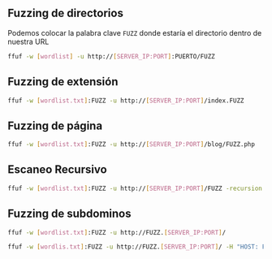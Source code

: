## Fuzzing de directorios

Podemos colocar la palabra clave `FUZZ`  donde estaría el directorio dentro de nuestra URL

```bash
ffuf -w [wordlist] -u http://[SERVER_IP:PORT]:PUERTO/FUZZ
```

## Fuzzing de extensión

```bash
ffuf -w [wordlist.txt]:FUZZ -u http://[SERVER_IP:PORT]/index.FUZZ
```

## Fuzzing de página

```bash
ffuf -w [wordlist.txt]:FUZZ -u http://[SERVER_IP:PORT]/blog/FUZZ.php
```

## Escaneo Recursivo

```bash
ffuf -w [wordlist.txt]:FUZZ -u http://[SERVER_IP:PORT]/FUZZ -recursion -recursion-depth 1 -e .php -v
```

## Fuzzing de subdominos

```bash
ffuf -w [wordlist.txt]:FUZZ -u http://FUZZ.[SERVER_IP:PORT]/
```

```bash
ffuf -w [wordlis.txt]:FUZZ -u http://FUZZ.[SERVER_IP:PORT]/ -H "HOST: FUZZ.SERVER_IP"
```

